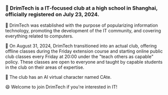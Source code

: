 ### 👋 DrimTech is a IT-focused club at a high school in Shanghai, officially registered on July 23, 2024.

👀 DrimTech was established with the purpose of popularizing information technology, promoting the development of the IT community, and covering everything related to computers.

🌱 On August 31, 2024, DrimTech transitioned into an actual club, offering offline classes during the Friday extension course and starting online public club classes every Friday at 20:00 under the "teach others as capable" policy. These classes are open to everyone and taught by capable students in the club on their areas of expertise.

💞️ The club has an AI virtual character named CAte.

😄 Welcome to join DrimTech if you're interested in IT!

<!---
DrimTech-program/DrimTech-program is a ✨ special ✨ repository because its `README.md` (this file) appears on your GitHub profile.
You can click the Preview link to take a look at your changes.
--->
